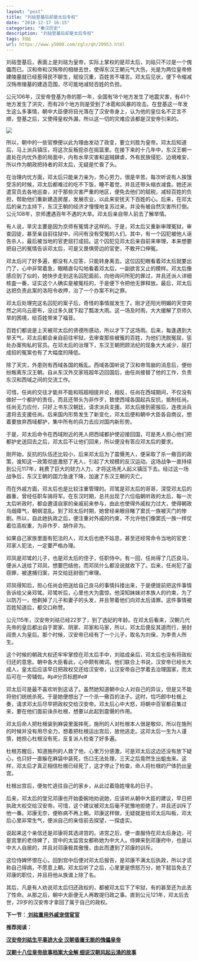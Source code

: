 ```yaml
---
layout: "post"
title: "刘祜登基后却是太后专权"
date: "2018-12-17 16:15"
categories: "秦汉历史"
description: "刘祜登基后却是太后专权"
tags: 刘祜
url: https://www.y5000.com/zgls/qh/20953.html
---
```






刘祜登基后，表面上是刘祜为皇帝，实际上掌权的是邓太后，刘祜只不过是一个傀儡而已。汉和帝和汉殇帝的相继去世，使得东汉王朝元气大伤，光是为两位皇帝修建陵墓就已经惹得民不聊生，赋役沉重，百姓苦不堪言。邓太后见状，便下令缩减汉殇帝陵墓的建造范围，尽可能地减轻百姓的负担。

公元106年，汉安帝登基为帝的那一年，全国有18个地方发生了地震灾害，有41个地方发生了洪灾，而有28个地方则是受到了冰雹和风暴的攻击。在登基这一年发生这么多事情，朝中大臣便将目光落在了汉安帝身上，认为他的皇位名不正言不顺，登基之后，又使得皇权外漏，所以这一切的灾难应该都是汉安帝引来的。

![](https://img.y5000.com/uploads/allimg/170504/8-1F504130S0250.jpg)

所以，朝中的一些官僚便以此为理由发动了政变，要立刘胜为皇帝。邓太后知道后，马上派兵镇压，将这次反叛扼杀在摇篮里。在接下来的十几年中，东汉王朝一直处在内忧外患的局面中，内有水旱灾害和盗贼肆虐，外有民族侵犯、边境难安，所以作为朝政把持者的邓太后，无疑是忙昏了头。

在治理内忧方面，邓太后只能亲力亲为，劳心劳力，很是辛苦。每次听说有人挨饿受冻的时候，邓太后都难过的吃不下饭，睡不着觉，并且还带头缩衣减食。她还派遣官员去各地巡查，对于那些灾害严重的地区，便免去他们的赋税，减轻百姓的负担，帮助他们重新建造房屋，发展农业，以此来安抚天下百姓的心。后来，在邓太后的亲力主持下，东汉王朝的经济才慢慢地复苏过来，并没有被自然灾害所打倒。公元108年，京师遭遇百年不遇的大旱。邓太后亲自带人前去了解旱情。

有人说，旱灾主要是因为京师有冤情才这样的。于是，邓太后又重新审理冤狱，审查囚徒，甚至亲自前往狱中，问问有没有受冤的人们。其中，有一个囚犯被他人诬告杀人，最后被当地的官吏屈打成招。这个囚犯见邓太后亲自前来审理，本来想要把自己的冤情告诉邓太后，可是又畏惧旁边的官吏，不敢开口伸冤。

邓太后问了好多遍，都没有人应答，只能转身离去。这位囚犯眼看着邓太后就要出门了，心中非常着急，眼睛直勾勾地看着邓太后，一副欲言又止的模样。邓太后像感应到了似的，她快步走到这名囚犯面前，向他询问所犯的罪过，并且还派人详细核査一番，证实这个人确实是被冤枉的，于是便下令把他无罪释放。最后，邓太后达把负责此案的洛阳令收押，治了一个办案不利之罪。

邓太后处理完这名囚犯的案子后，奇怪的事情就发生了。刚才还阳光明媚的天空突然之间乌云密布，没过多久就下起了瓢泼大雨。这一场及时雨，大大缓解了京师久旱的困境，给百姓带来了福音。

百姓们都说是上天被邓太后的贤德所感动，所以才下了这场雨。后来，每逢遇到大旱天气，邓太后都会亲自前往牢狱，去审查那些被冤的百姓，为他们洗脱冤屈，惩处办案徇私的官员。在邓太后的治理下，东汉王朝罔顾法纪的现象大大减少，屈打成招的冤案也有了大幅度的降低。

除了天灾，外患则有西域各国的叛乱。西域各国听说了汉和帝驾崩的消息后，便纷纷叛离东汉王朝。自从东汉外交家班超年迈回国后，由任尚接替了他的工作，负责东汉和西域之间的交流工作。

可惜，任尚的交往才能并不能和班超相提并论，相反，任尚在西域期间，不仅没有做好一个都护的责任，而且还带头为非作歹，致使西域各国起兵反抗，抵制任尚。任尚无力应付，只好上书东汉朝廷，请求派兵支援。邓太后接到密报后，连夜派兵遣将去支援任尚。后来国内形势发生了新变化，邓太后便和朝中大臣各自商议，想着要放弃西域都护，集中所有的兵力去应对国内新形势。

于是，邓太后命令在西域附近的羌人把西域都护使迎接回国，可是羌人担心他们把都护史送回去之后，邓太后不让他们回来，所以便没有答应邓太后的要求。

刚开始，反抗的队伍还比较小，后来邓太后为了震慑羌人，便采取了杀一儆百的政策，谁知这一政策彻底激怒了羌人，引起了大规模的反汉运动。这场战争一直持续到公元117年，耗费了巨大的财力人力，才将这场羌人起义镇压下去。经过这一场战争后，东汉王朝的国力急速下降，加速了东汉王朝的灭亡。

而在外戚方面，邓太后也是比较注重管理的。邓骘是邓太后的哥哥，深受邓太后的器重，曾经任职车骑将军。在东汉时期，总共出现了六位临朝听政的太后，每一次太后听政时，都会邀请自家的亲戚前来参与，由此也使得外戚权力过大，使得朝政乌烟瘴气，朝纲混乱。到了邓太后时期，她曾经亲眼目睹了窦氏一族被灭门的惨剧。所以，自此她执政之后，便注重对外戚的约束，不允许他们像窦氏一族一样仗着位高权重，为非作歹、胡作非为。

如果自己家族里面有犯法的人，邓太后也绝不姑息，甚至还经常命令当地的官吏：邓家人犯法，一定要严格办理。

邓凤是邓骘的儿子，也是邓太后的侄子，任职侍中。有一回，任尚得了几匹良马，便派人送给了邓凤，想要巴结他，而邓凤什么都没说就收下了。后来，任尚犯了盗窃罪，被逮捕归案，并交给廷尉衙门审理。

邓凤得知后，担心任尚会把送给自己良马的事情抖搂出来，于是便提前把这件事情告诉给父亲邓骘。邓骘听后，心里也大为震惊。他深知妹妹对本族人的约束，为了以防万一，他剃掉了儿子和妻子的头发，并且带着他们向邓太后请罪。这件事情被百姓知道后，都交口称赞。

公元115年，汉安帝刘祜已经22岁了，到了选妃的年龄。在邓太后看来，汉朝几代先帝的皇后都出自于窦家、阴家、邓家和马家，所以，邓太后便反其道而行，册封阎贵人为皇后。那个时候，汉安帝已经有了一个儿子，取名为刘保，为李贵人所生。

这个时候的朝政大权还牢牢掌控在邓太后手中，刘祜成亲后，邓太后也没有将政权归还的意思。朝中各大臣看此，心中颇有微词。他们联合上书说，汉安帝已经长大成人，皇太后应该早日把政权交还给汉安帝，让汉安帝自己学着去治理国家，而太后可在一旁辅佐。#p#分页标题#e#

邓太后可是最不喜欢听到这话了。虽然她知道朝中众人对自己的异议，但是又不能将他们统统杀死。于是她便想出了一个杀一儆百的法子。这时，恰巧郎中杜根上奏，请求邓太后尽早把政权交给汉安帝。邓太后心中大怒，将朝中百官都召集过来，要在他们面前诛杀杜根，想要以此起到震慑的作用。

邓太后命人把杜根装到麻袋里面摔死，施刑的人对杜根本人很是敬仰，所以在施刑的时候并没有用尽全力，想着把杜根运出宫后，放他逃走。这邓太后一生为人谨慎，她担心杜根没有死，反复派人检查了好多遍。

杜根苏醒后，知道施刑的人救了他，心里万分感激，可是邓太后这边还没有放下疑心，也只好一直躲在麻袋中装死，伤口无法处理，三天之后竟然生出蛆虫来。这样，邓太后才真正相信杜根已经死了，这才停止了检查，命人将杜根的尸体扔出皇宫。

杜根出宫后，便匆忙逃往自己的家乡，从此过着隐姓埋名的日子。

后来，邓太后的堂兄邓康也开始委婉地劝说她，应该听从朝中大臣的建议，早日把执政大权交给汉安帝。可惜，这个建议被邓太后毫不犹豫地拒绝了，并且还训斥了他一番。邓康无奈，便称病不再上朝。邓康这样做，无疑就是给邓太后叫板，邓太后心里非常生气，便派自己的亲信前去探望，一探虚实。

说起来这个亲信还是邓康将其选进宫的。进宫之后，便一直服侍在邓太后身边，可是宫里的老侍婢了，宫中的太监宫女都称她为中大人。侍婢来到邓康府中，也是以中大人自居的，并且对邓康极其傲慢，由此而遭到了邓康的训斥。

这位侍婢怀恨在心，回到宫中后便对邓太后报告，是邓康不满太后执政，所以才谎称自己得病，不愿意上朝。邓太后听了之后，心里更是愤怒万分，她下懿旨免去了邓康的职位，并且将他从族谱上除了名。

其后，凡是有人劝说邓太后归还政权的，都被邓太后下了牢狱，有的甚至还为此丟了性命。从那之后，朝中大臣便无人再敢提归政之事。直到公元121年，邓太后去世，29岁的汉安帝才拿回了属于自己的政权。

**下一节：[ 刘祜重用外戚宠信宦官](https://www.y5000.com/zgls/qh/20954.html)**

**推荐阅读：**

[**汉安帝刘祜生平事迹大全 汉朝昏庸无能的傀儡皇帝**](https://www.y5000.com/zgls/qh/20958.html)

[**汉朝十八位皇帝故事档案大全解 细说汉朝风起云涌的故事**](https://www.y5000.com/zgls/qh/21041.html)
